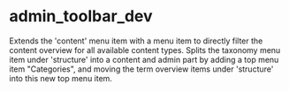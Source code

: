 # admin_toolbar_dev
Extends the 'content' menu item with a menu item to directly filter the content overview for all available content types. Splits the taxonomy menu item under 'structure' into a content and admin part by adding a top menu item "Categories", and moving the term overview items under 'structure' into this new top menu item.
